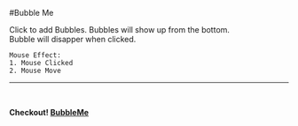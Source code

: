#Bubble Me

Click to add Bubbles.
Bubbles will show up from the bottom.<br>
Bubble will disapper when clicked.


	Mouse Effect:
	1. Mouse Clicked
	2. Mouse Move 

****
<br>

**Checkout! [BubbleMe](https://aimeehuang0.github.io/Projects/Bubble%20Me/)**
